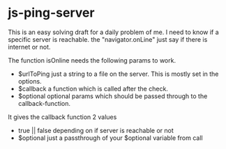 # js-ping-server

This is an easy solving draft for a daily problem of me.
I need to know if a specific server is reachable. the "navigator.onLine" just say if there is internet or not.

The function isOnline needs the following params to work.
 - $urlToPing just a string to a file on the server. This is mostly set in the options.
 - $callback a function which is called after the check.
 - $optional optional params which should be passed through to the callback-function.
 
It gives the callback function 2 values
 - true || false depending on if server is reachable or not
 - $optional just a passthrough of your $optional variable from call
 
 
